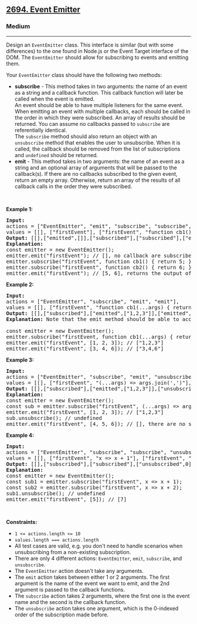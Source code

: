 <h2><a href="https://leetcode.com/problems/event-emitter">2694. Event Emitter</a></h2><h3>Medium</h3><hr><p>Design an <code>EventEmitter</code> class. This interface&nbsp;is similar (but with some differences) to the one found in Node.js or the Event Target interface of the DOM. The <code>EventEmitter</code> should allow for subscribing to events and emitting them.</p>

<p>Your <code>EventEmitter</code> class should have the following two methods:</p>

<ul>
	<li><strong>subscribe</strong> - This method takes in two arguments: the name of an event as a string and a callback function. This callback function&nbsp;will later be called when the event is emitted.<br />
	An event should be able to have multiple listeners for the same event. When emitting an event with multiple callbacks, each should be called in the order in which they were subscribed. An array of results should be returned. You can assume no callbacks passed to&nbsp;<code>subscribe</code>&nbsp;are referentially identical.<br />
	The <code>subscribe</code> method should also return an object with an <code>unsubscribe</code>&nbsp;method that enables the user to unsubscribe. When it is called, the callback&nbsp;should be removed from the list of subscriptions and&nbsp;<code>undefined</code>&nbsp;should be returned.</li>
	<li><strong>emit</strong> - This method takes in two arguments: the name of an event as a string and an optional array of arguments that will be&nbsp;passed to the callback(s). If there are no callbacks subscribed to the given event, return an empty array. Otherwise, return an array of the results of all callback calls in the order they were subscribed.</li>
</ul>

<p>&nbsp;</p>
<p><strong class="example">Example 1:</strong></p>

<pre>
<strong>Input:</strong> 
actions = [&quot;EventEmitter&quot;, &quot;emit&quot;, &quot;subscribe&quot;, &quot;subscribe&quot;, &quot;emit&quot;], 
values = [[], [&quot;firstEvent&quot;], [&quot;firstEvent&quot;, &quot;function cb1() { return 5; }&quot;],&nbsp; [&quot;firstEvent&quot;, &quot;function cb1() { return 6; }&quot;], [&quot;firstEvent&quot;]]
<strong>Output:</strong> [[],[&quot;emitted&quot;,[]],[&quot;subscribed&quot;],[&quot;subscribed&quot;],[&quot;emitted&quot;,[5,6]]]
<strong>Explanation:</strong> 
const emitter = new EventEmitter();
emitter.emit(&quot;firstEvent&quot;); // [], no callback are subscribed yet
emitter.subscribe(&quot;firstEvent&quot;, function cb1() { return 5; });
emitter.subscribe(&quot;firstEvent&quot;, function cb2() { return 6; });
emitter.emit(&quot;firstEvent&quot;); // [5, 6], returns the output of cb1 and cb2
</pre>

<p><strong class="example">Example 2:</strong></p>

<pre>
<strong>Input:</strong> 
actions = [&quot;EventEmitter&quot;, &quot;subscribe&quot;, &quot;emit&quot;, &quot;emit&quot;], 
values = [[], [&quot;firstEvent&quot;, &quot;function cb1(...args) { return args.join(&#39;,&#39;); }&quot;], [&quot;firstEvent&quot;, [1,2,3]], [&quot;firstEvent&quot;, [3,4,6]]]
<strong>Output:</strong> [[],[&quot;subscribed&quot;],[&quot;emitted&quot;,[&quot;1,2,3&quot;]],[&quot;emitted&quot;,[&quot;3,4,6&quot;]]]
<strong>Explanation: </strong>Note that the emit method should be able to accept an OPTIONAL array of arguments.

const emitter = new EventEmitter();
emitter.subscribe(&quot;firstEvent, function cb1(...args) { return args.join(&#39;,&#39;); });
emitter.emit(&quot;firstEvent&quot;, [1, 2, 3]); // [&quot;1,2,3&quot;]
emitter.emit(&quot;firstEvent&quot;, [3, 4, 6]); // [&quot;3,4,6&quot;]
</pre>

<p><strong class="example">Example 3:</strong></p>

<pre>
<strong>Input:</strong> 
actions = [&quot;EventEmitter&quot;, &quot;subscribe&quot;, &quot;emit&quot;, &quot;unsubscribe&quot;, &quot;emit&quot;], 
values = [[], [&quot;firstEvent&quot;, &quot;(...args) =&gt; args.join(&#39;,&#39;)&quot;], [&quot;firstEvent&quot;, [1,2,3]], [0], [&quot;firstEvent&quot;, [4,5,6]]]
<strong>Output:</strong> [[],[&quot;subscribed&quot;],[&quot;emitted&quot;,[&quot;1,2,3&quot;]],[&quot;unsubscribed&quot;,0],[&quot;emitted&quot;,[]]]
<strong>Explanation:</strong>
const emitter = new EventEmitter();
const sub = emitter.subscribe(&quot;firstEvent&quot;, (...args) =&gt; args.join(&#39;,&#39;));
emitter.emit(&quot;firstEvent&quot;, [1, 2, 3]); // [&quot;1,2,3&quot;]
sub.unsubscribe(); // undefined
emitter.emit(&quot;firstEvent&quot;, [4, 5, 6]); // [], there are no subscriptions
</pre>

<p><strong class="example">Example 4:</strong></p>

<pre>
<strong>Input:</strong> 
actions = [&quot;EventEmitter&quot;, &quot;subscribe&quot;, &quot;subscribe&quot;, &quot;unsubscribe&quot;, &quot;emit&quot;], 
values = [[], [&quot;firstEvent&quot;, &quot;x =&gt; x + 1&quot;], [&quot;firstEvent&quot;, &quot;x =&gt; x + 2&quot;], [0], [&quot;firstEvent&quot;, [5]]]
<strong>Output:</strong> [[],[&quot;subscribed&quot;],[&quot;subscribed&quot;],[&quot;unsubscribed&quot;,0],[&quot;emitted&quot;,[7]]]
<strong>Explanation:</strong>
const emitter = new EventEmitter();
const sub1 = emitter.subscribe(&quot;firstEvent&quot;, x =&gt; x + 1);
const sub2 = emitter.subscribe(&quot;firstEvent&quot;, x =&gt; x + 2);
sub1.unsubscribe(); // undefined
emitter.emit(&quot;firstEvent&quot;, [5]); // [7]</pre>

<p>&nbsp;</p>
<p><strong>Constraints:</strong></p>

<ul>
	<li><code>1 &lt;= actions.length &lt;= 10</code></li>
	<li><code>values.length === actions.length</code></li>
	<li>All test cases are valid, e.g. you don&#39;t need to handle scenarios when unsubscribing from a non-existing subscription.</li>
	<li>There are only 4 different actions: <code>EventEmitter</code>, <code>emit</code>, <code>subscribe</code>, and <code>unsubscribe</code>.</li>
	<li>The <code>EventEmitter</code> action doesn&#39;t take any arguments.</li>
	<li>The <code>emit</code>&nbsp;action takes between either 1 or&nbsp;2&nbsp;arguments. The first argument is the name of the event we want to emit, and the 2nd argument is passed to the callback functions.</li>
	<li>The <code>subscribe</code> action takes 2 arguments, where the first one is the event name and the second is the callback function.</li>
	<li>The <code>unsubscribe</code>&nbsp;action takes one argument, which is the 0-indexed order of the subscription made before.</li>
</ul>
